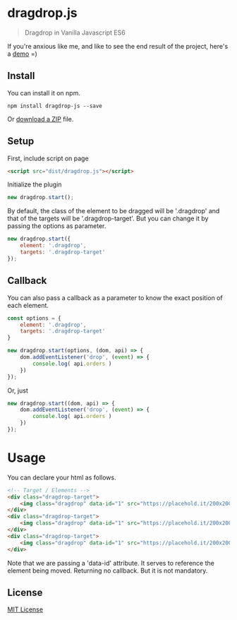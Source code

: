 # dragdrop.js
> Dragdrop in Vanilla Javascript ES6

If you're anxious like me, and like to see the end result of the project, here's a [demo](https://modugno.github.io/dragdrop.js) =)

## Install

You can install it on npm.

```
npm install dragdrop-js --save
```

Or [download a ZIP](https://github.com/modugno/dragdrop.js/archive/master.zip) file.

## Setup

First, include script on page
```html
<script src="dist/dragdrop.js"></script>
```

Initialize the plugin
```js
new dragdrop.start();
```

By default, the class of the element to be dragged will be '.dragdrop' and that of the targets will be '.dragdrop-target'.
But you can change it by passing the options as parameter.
```js
new dragdrop.start({
	element: '.dragdrop',
	targets: '.dragdrop-target'
});
```

## Callback
You can also pass a callback as a parameter to know the exact position of each element.
```js
const options = {
	element: '.dragdrop',
	targets: '.dragdrop-target'
}

new dragdrop.start(options, (dom, api) => {
	dom.addEventListener('drop', (event) => {
	    console.log( api.orders )
    })
});
```
Or, just
```js
new dragdrop.start((dom, api) => {
	dom.addEventListener('drop', (event) => {
	    console.log( api.orders )
    })
});
```

# Usage
You can declare your html as follows.

```html
<!-- Target / Elements -->
<div class="dragdrop-target">
    <img class="dragdrop" data-id="1" src="https://placehold.it/200x200">
</div>
<div class="dragdrop-target">
    <img class="dragdrop" data-id="1" src="https://placehold.it/200x200">
</div>
<div class="dragdrop-target">
    <img class="dragdrop" data-id="1" src="https://placehold.it/200x200">
</div>
```
Note that we are passing a 'data-id' attribute.
It serves to reference the element being moved. Returning no callback. But it is not mandatory.


## License
[MIT License](https://github.com/modugno/dragdrop.js/blob/master/LICENSE.md)
